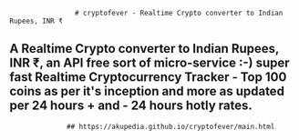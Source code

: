                     # cryptofever - Realtime Crypto converter to Indian Rupees, INR ₹ 

## A Realtime Crypto converter to Indian Rupees, INR ₹, an API free sort of micro-service :-) super fast Realtime Cryptocurrency Tracker - Top 100 coins as per it's inception and more as updated per 24 hours + and - 24 hours hotly rates.

                  ## https://akupedia.github.io/cryptofever/main.html
